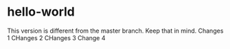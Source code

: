 # hello-world

This version is different from the master branch.
Keep that in mind.
Changes 1
CHanges 2
CHanges 3
Change 4
